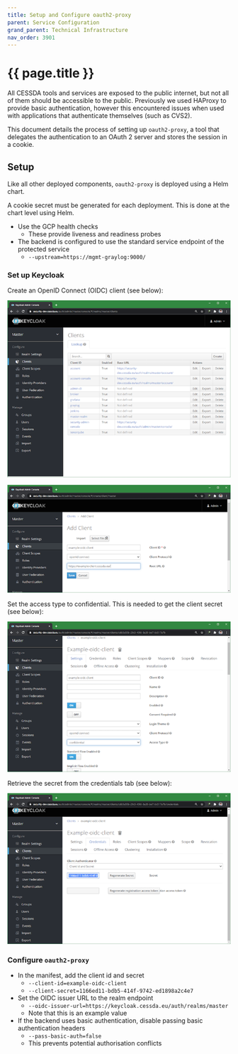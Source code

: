```yaml
---
title: Setup and Configure oauth2-proxy
parent: Service Configuration
grand_parent: Technical Infrastructure
nav_order: 3901
---
```


# {{ page.title }}

All CESSDA tools and services are exposed to the public internet, but not all of them should be accessible to the public.
Previously we used HAProxy to provide basic authentication, however this encountered issues when used with applications that
authenticate themselves (such as CVS2).

This document details the process of setting up `oauth2-proxy`,
a tool that delegates the authentication to an OAuth 2 server and stores the session in a cookie.

## Setup

Like all other deployed components, `oauth2-proxy` is deployed using a Helm chart.

A cookie secret must be generated for each deployment. This is done at the chart level using Helm.

- Use the GCP health checks
  - These provide liveness and readiness probes
- The backend is configured to use the standard service endpoint of the protected service
  - `--upstream=https://mgmt-graylog:9000/`

### Set up Keycloak

Create an OpenID Connect (OIDC) client (see below):

![List of clients in Keycloak](../../images/keycloak-client-list.png)

![Client creation screen, with an example client id and URL](../../images/keycloak-client-creation.png)

Set the access type to confidential. This is needed to get the client secret (see below):

![Client settings tab](../../images/keycloak-client-settings.png)

Retrieve the secret from the credentials tab (see below):

![Client credential tab](../../images/keycloak-client-secret.png)

### Configure `oauth2-proxy`

- In the manifest, add the client id and secret
  - `--client-id=example-oidc-client`
  - `--client-secret=1166ed11-bdb5-414f-9742-ed1898a2c4e7`
- Set the OIDC issuer URL to the realm endpoint
  - `--oidc-issuer-url=https://keycloak.cessda.eu/auth/realms/master`
  - Note that this is an example value
- If the backend uses basic authentication, disable passing basic authentication headers
  - `--pass-basic-auth=false`
  - This prevents potential authorisation conflicts
